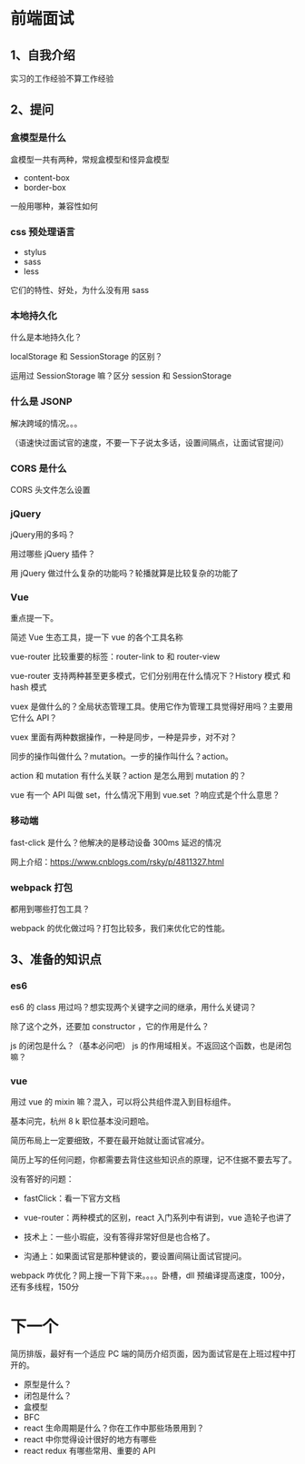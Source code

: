 # 前端面试



## 1、自我介绍

实习的工作经验不算工作经验



## 2、提问

### 盒模型是什么

盒模型一共有两种，常规盒模型和怪异盒模型

- content-box
- border-box 

一般用哪种，兼容性如何

### css 预处理语言

- stylus
- sass
- less

它们的特性、好处，为什么没有用 sass

### 本地持久化

什么是本地持久化？

localStorage 和 SessionStorage 的区别？

运用过 SessionStorage 嘛？区分 session 和 SessionStorage

### 什么是 JSONP

解决跨域的情况。。。

（语速快过面试官的速度，不要一下子说太多话，设置间隔点，让面试官提问）

### CORS 是什么

CORS 头文件怎么设置

### jQuery

jQuery用的多吗？

用过哪些 jQuery 插件？

用 jQuery 做过什么复杂的功能吗？轮播就算是比较复杂的功能了

### Vue

重点提一下。

简述 Vue 生态工具，提一下 vue 的各个工具名称

vue-router 比较重要的标签：router-link to     和    router-view

vue-router 支持两种甚至更多模式，它们分别用在什么情况下？History 模式 和 hash 模式

vuex 是做什么的？全局状态管理工具。使用它作为管理工具觉得好用吗？主要用它什么 API？

vuex 里面有两种数据操作，一种是同步，一种是异步，对不对？

同步的操作叫做什么？mutation。一步的操作叫什么？action。

action 和 mutation 有什么关联？action 是怎么用到 mutation 的？

vue 有一个 API 叫做 set，什么情况下用到 vue.set ？响应式是个什么意思？

### 移动端

fast-click 是什么？他解决的是移动设备 300ms 延迟的情况

网上介绍：https://www.cnblogs.com/rsky/p/4811327.html

### webpack 打包

都用到哪些打包工具？

webpack 的优化做过吗？打包比较多，我们来优化它的性能。



## 3、准备的知识点

### es6

es6 的 class 用过吗？想实现两个关键字之间的继承，用什么关键词？

除了这个之外，还要加 constructor ，它的作用是什么？

js 的闭包是什么？（基本必问吧） js 的作用域相关。不返回这个函数，也是闭包嘛？

### vue

用过 vue 的 mixin 嘛？混入，可以将公共组件混入到目标组件。





基本问完，杭州 8 k 职位基本没问题哈。

简历布局上一定要细致，不要在最开始就让面试官减分。

简历上写的任何问题，你都需要去背住这些知识点的原理，记不住据不要去写了。

没有答好的问题：

- fastClick：看一下官方文档
- vue-router：两种模式的区别，react 入门系列中有讲到，vue 造轮子也讲了



- 技术上：一些小瑕疵，没有答得非常好但是也合格了。
- 沟通上：如果面试官是那种健谈的，要设置间隔让面试官提问。



webpack 咋优化？网上搜一下背下来。。。。卧槽，dll 预编译提高速度，100分，还有多线程，150分







# 下一个

简历排版，最好有一个适应 PC 端的简历介绍页面，因为面试官是在上班过程中打开的。

- 原型是什么？
- 闭包是什么？
- 盒模型
- BFC
- react 生命周期是什么？你在工作中那些场景用到？
- react 中你觉得设计很好的地方有哪些
- react redux 有哪些常用、重要的 API
